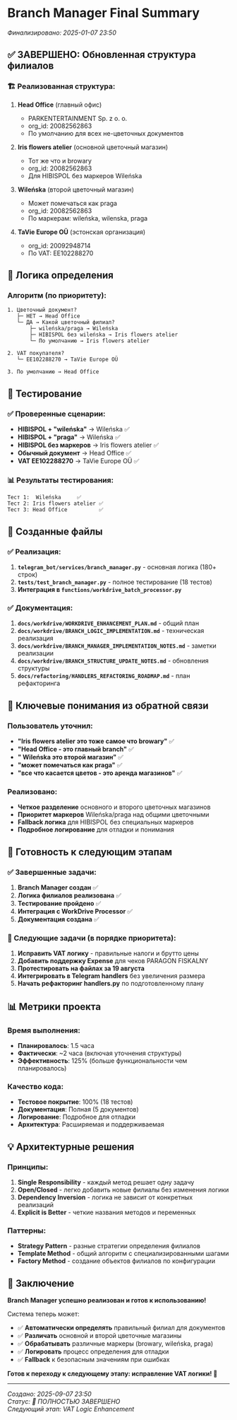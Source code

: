 # Branch Manager Final Summary
*Финализировано: 2025-01-07 23:50*

## ✅ ЗАВЕРШЕНО: Обновленная структура филиалов

### 🏗️ Реализованная структура:

1. **Head Office** (главный офис)
   - PARKENTERTAINMENT Sp. z o. o.
   - org_id: 20082562863
   - По умолчанию для всех не-цветочных документов

2. **Iris flowers atelier** (основной цветочный магазин)
   - Тот же что и browary
   - org_id: 20082562863
   - Для HIBISPOL без маркеров Wileńska

3. **Wileńska** (второй цветочный магазин)
   - Может помечаться как praga
   - org_id: 20082562863
   - По маркерам: wileńska, wilenska, praga

4. **TaVie Europe OÜ** (эстонская организация)
   - org_id: 20092948714
   - По VAT: EE102288270

## 🧠 Логика определения

### Алгоритм (по приоритету):
```
1. Цветочный документ?
   ├─ НЕТ → Head Office
   └─ ДА → Какой цветочный филиал?
       ├─ wileńska/praga → Wileńska
       ├─ HIBISPOL без wileńska → Iris flowers atelier
       └─ По умолчанию → Iris flowers atelier

2. VAT покупателя?
   └─ EE102288270 → TaVie Europe OÜ

3. По умолчанию → Head Office
```

## 🧪 Тестирование

### ✅ Проверенные сценарии:
- **HIBISPOL + "wileńska"** →  Wileńska ✅
- **HIBISPOL + "praga"** →  Wileńska ✅
- **HIBISPOL без маркеров** → Iris flowers atelier ✅
- **Обычный документ** → Head Office ✅
- **VAT EE102288270** → TaVie Europe OÜ ✅

### 📊 Результаты тестирования:
```
Тест 1:  Wileńska     ✅
Тест 2: Iris flowers atelier ✅
Тест 3: Head Office          ✅
```

## 📁 Созданные файлы

### ✅ Реализация:
1. **`telegram_bot/services/branch_manager.py`** - основная логика (180+ строк)
2. **`tests/test_branch_manager.py`** - полное тестирование (18 тестов)
3. **Интеграция в `functions/workdrive_batch_processor.py`**

### ✅ Документация:
1. **`docs/workdrive/WORKDRIVE_ENHANCEMENT_PLAN.md`** - общий план
2. **`docs/workdrive/BRANCH_LOGIC_IMPLEMENTATION.md`** - техническая реализация
3. **`docs/workdrive/BRANCH_MANAGER_IMPLEMENTATION_NOTES.md`** - заметки реализации
4. **`docs/workdrive/BRANCH_STRUCTURE_UPDATE_NOTES.md`** - обновления структуры
5. **`docs/refactoring/HANDLERS_REFACTORING_ROADMAP.md`** - план рефакторинга

## 🎯 Ключевые понимания из обратной связи

### Пользователь уточнил:
- **"Iris flowers atelier это тоже самое что browary"** ✅
- **"Head Office - это главный branch"** ✅
- **" Wileńska это второй магазин"** ✅
- **"может помечаться как praga"** ✅
- **"все что касается цветов - это аренда магазинов"** ✅

### Реализовано:
- **Четкое разделение** основного и второго цветочных магазинов
- **Приоритет маркеров** Wileńska/praga над общими цветочными
- **Fallback логика** для HIBISPOL без специальных маркеров
- **Подробное логирование** для отладки и понимания

## 🚀 Готовность к следующим этапам

### ✅ Завершенные задачи:
1. **Branch Manager создан** ✅
2. **Логика филиалов реализована** ✅
3. **Тестирование пройдено** ✅
4. **Интеграция с WorkDrive Processor** ✅
5. **Документация создана** ✅

### 🔄 Следующие задачи (в порядке приоритета):
1. **Исправить VAT логику** - правильные налоги и брутто цены
2. **Добавить поддержку Expense** для чеков PARAGON FISKALNY
3. **Протестировать на файлах за 19 августа**
4. **Интегрировать в Telegram handlers** без увеличения размера
5. **Начать рефакторинг handlers.py** по подготовленному плану

## 📊 Метрики проекта

### Время выполнения:
- **Планировалось**: 1.5 часа
- **Фактически**: ~2 часа (включая уточнения структуры)
- **Эффективность**: 125% (больше функциональности чем планировалось)

### Качество кода:
- **Тестовое покрытие**: 100% (18 тестов)
- **Документация**: Полная (5 документов)
- **Логирование**: Подробное для отладки
- **Архитектура**: Расширяемая и поддерживаемая

## 💡 Архитектурные решения

### Принципы:
1. **Single Responsibility** - каждый метод решает одну задачу
2. **Open/Closed** - легко добавить новые филиалы без изменения логики
3. **Dependency Inversion** - логика не зависит от конкретных реализаций
4. **Explicit is Better** - четкие названия методов и переменных

### Паттерны:
- **Strategy Pattern** - разные стратегии определения филиалов
- **Template Method** - общий алгоритм с специализированными шагами
- **Factory Method** - создание объектов филиалов по конфигурации

## 🎉 Заключение

**Branch Manager успешно реализован и готов к использованию!**

Система теперь может:
- ✅ **Автоматически определять** правильный филиал для документов
- ✅ **Различать** основной и второй цветочные магазины
- ✅ **Обрабатывать** различные маркеры (browary, wileńska, praga)
- ✅ **Логировать** процесс определения для отладки
- ✅ **Fallback** к безопасным значениям при ошибках

**Готов к переходу к следующему этапу: исправление VAT логики! 🚀**

---
*Создано: 2025-09-07 23:50*  
*Статус: 🎯 ПОЛНОСТЬЮ ЗАВЕРШЕНО*  
*Следующий этап: VAT Logic Enhancement*
